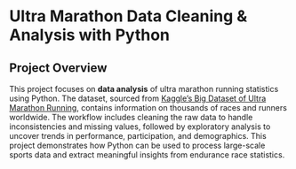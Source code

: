 # Ultra Marathon Data Cleaning & Analysis with Python

## Project Overview

This project focuses on **data analysis** of ultra marathon running statistics using Python. The dataset, sourced from [Kaggle’s Big Dataset of Ultra Marathon Running](https://www.kaggle.com/datasets/aiaiaidavid/the-big-dataset-of-ultra-marathon-running/data), contains information on thousands of races and runners worldwide. The workflow includes cleaning the raw data to handle inconsistencies and missing values, followed by exploratory analysis to uncover trends in performance, participation, and demographics. This project demonstrates how Python can be used to process large-scale sports data and extract meaningful insights from endurance race statistics.
